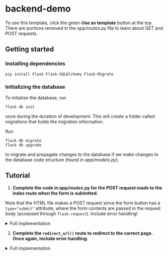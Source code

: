 # backend-demo

To use this template, click the green **Use as template** button at the top. There are portions removed in the *app/routes.py* file to learn about GET and POST requests.

## Getting started

### Installing dependencies

```shell
pip install Flask Flask-SQLAlchemy Flask-Migrate
```

### Initializing the database

To initialize the database, run

```shell
flask db init
```

once during the duration of development. This will create a folder called *migrations* that holds the migration information.

Run

```shell
flask db migrate
flask db upgrade
```

to migrate and propagate changes to the database if we make changes to the database code structure (found in *app/models.py*).

## Tutorial

1. **Complete the code in *app/routes.py* for the POST request made to the index route when the form is subimtted.**

Note that the HTML file makes a POST request since the form button has a `type="submit"` attribute, where the form contents are passed in the request body (accessed through `flask.request`). Include error handling!
<details>
<summary>Full implementation</summary>

```python
@app.route('/', methods=['GET', 'POST'])
def index():
    if request.method == 'POST':
        url = request.form['url']
        short_id = request.form['custom_id']

        if short_id and ShortURLs.query.filter_by(short_id=short_id).first() is not None:
            flash('Please enter different custom id!')
            return redirect(url_for('index'))

        if not url:
            flash('The URL is required!')
            return redirect(url_for('index'))

        if not short_id:
            short_id = generate_short_id(8)

        new_link = ShortURLs(
            original_url=url, short_id=short_id, created_at=datetime.now())
        db.session.add(new_link)
        db.session.commit()
        short_url = request.host_url + short_id

        return render_template('index.html', short_url=short_url)

    return render_template('index.html')
```

</details>


2. **Complete the `redirect_url()` route to redirect to the correct page. Once again, include error handling.**
<details>
<summary>Full implementation</summary>

```python
@app.route('/<short_id>')
def redirect_url(short_id):
    link = ShortURLs.query.filter_by(short_id=short_id).first()
    if link:
        return redirect(link.original_url)
    else:
        flash('Invalid URL')
        return redirect(url_for('index'))
```

</details>
